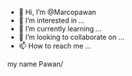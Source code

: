 - 👋 Hi, I’m @Marcopawan
- 👀 I’m interested in ...
- 🌱 I’m currently learning ...
- 💞️ I’m looking to collaborate on ...
- 📫 How to reach me ...

<!---
Marcopawan/Marcopawan is a ✨ special ✨ repository because its `README.md` (this file) appears on your GitHub profile.
You can click the Preview link to take a look at your changes.
--->my name Pawan/
